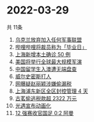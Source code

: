# 2022-03-29
  共 11条

  <!-- BEGIN -->
  <!-- 最后更新时间:Tue Mar 29 2022 22:12:00 GMT+0000 (Coordinated Universal Time) -->
  1. [乌克兰放弃加入任何军事联盟](https://www.zhihu.com/search?q=乌克兰)
1. [哔哩哔哩将裁员称为「毕业日」](https://www.zhihu.com/search?q=哔哩哔哩)
1. [上海新增本土确诊 50 例](https://www.zhihu.com/search?q=上海新增)
1. [美国将举行全球最大规模军演](https://www.zhihu.com/search?q=美国军演)
1. [中国留学生入澳遭无端盘查](https://www.zhihu.com/search?q=中国留学生入澳)
1. [威尔史密斯打人](https://www.zhihu.com/search?q=威尔史密斯)
1. [网曝疑赵丽颖涉嫌偷漏税](https://www.zhihu.com/search?q=赵丽颖)
1. [上海浦东新区全区封控管理 4 天](https://www.zhihu.com/search?q=上海浦东)
1. [古茗偷逃税款超 2322 万元](https://www.zhihu.com/search?q=古茗)
1. [光遇宣布动画化](https://www.zhihu.com/search?q=光遇动画)
1. [12 强赛收官国足 0:2 阿曼](https://www.zhihu.com/search?q=国足)
  <!-- END -->
  